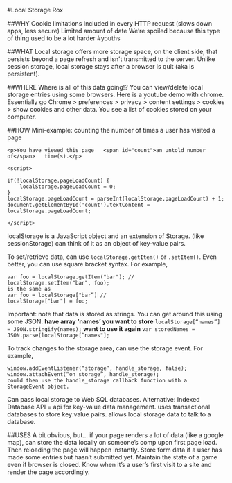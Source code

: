 #Local Storage Rox

##WHY
Cookie limitations
Included in every HTTP request (slows down apps, less secure)
Limited amount of date
We’re spoiled because this type of thing used to be a lot harder #youths

##WHAT
Local storage offers more storage space, on the client side, that persists beyond a page refresh and isn’t transmitted to the server.
Unlike session storage, local storage stays after a browser is quit (aka is persistent).

##WHERE
Where is all of this data going!?
You can view/delete local storage entries using some browsers. Here is a youtube demo with chrome. Essentially go Chrome > preferences > privacy > content settings > cookies > show cookies and other data. You see a list of cookies stored on your computer.  

##HOW
Mini-example: counting the number of times a user has visited a page

`<p>You have viewed this page   <span id="count">an untold number of</span>   time(s).</p>`

`<script>`

```
if(!localStorage.pageLoadCount) {
	localStorage.pageLoadCount = 0;
}
localStorage.pageLoadCount = parseInt(localStorage.pageLoadCount) + 1;
document.getElementById('count').textContent = localStorage.pageLoadCount;
```
`</script>`

localStorage is a JavaScript object and an extension of Storage. (like sessionStorage)
can think of it as an object of key-value pairs.

To set/retrieve data, can use `localStorage.getItem()` or `.setItem()`. 
Even better, you can use square bracket syntax. For example,

```
var foo = localStorage.getItem("bar"); //
localStorage.setItem("bar", foo);
is the same as
var foo = localStorage["bar”] //
localStorage["bar"] = foo;
```

Important: note that data is stored as strings. You can get around this using some JSON.
**have array ‘names’ you want to store**
`localStorage[“names”] = JSON.stringify(names);`
**want to use it again**
`var storedNames = JSON.parse(localStorage[“names"];`

To track changes to the storage area, can use the storage event.
For example,

```
window.addEventListener(“storage”, handle_storage, false);
window.attachEvent(“on storage”, handle_storage);
could then use the handle_storage callback function with a StorageEvent object.
```

Can pass local storage to Web SQL databases.
Alternative: Indexed Database API = api for key-value data management. uses transactional databases to store key:value pairs. allows local storage data to talk to a database.

##USES
A bit obvious, but...
     if your page renders a lot of data (like a google map), can store the data locally on someone’s comp upon first page load. Then reloading the page will happen instantly.
     Store form data if a user has made some entries but hasn’t submitted yet.
     Maintain the state of a game even if browser is closed.
     Know when it’s a user’s first visit to a site and render the page accordingly. 
